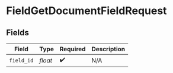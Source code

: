 # FieldGetDocumentFieldRequest


## Fields

| Field              | Type               | Required           | Description        |
| ------------------ | ------------------ | ------------------ | ------------------ |
| `field_id`         | *float*            | :heavy_check_mark: | N/A                |